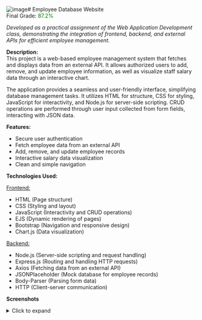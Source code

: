 ![image](https://github.com/user-attachments/assets/074b15e3-e133-42b8-af86-fa9748b6b55f)# Employee Database Website <br> Final Grade: <span style="color:green">87.2%</span>

<i>Developed as a practical assignment of the Web Application Development class, demonstrating the integration of frontend, backend, and external APIs for efficient employee management.</i>  

<b>Description:</b>  
This project is a web-based employee management system that fetches and displays data from an external API. It allows authorized users to add, remove, and update employee information, as well as visualize staff salary data through an interactive chart.  

The application provides a seamless and user-friendly interface, simplifying database management tasks. It utilizes HTML for structure, CSS for styling, JavaScript for interactivity, and Node.js for server-side scripting. CRUD operations are performed through user input collected from form fields, interacting with JSON data.  

<b>Features:</b>  
- Secure user authentication  
- Fetch employee data from an external API  
- Add, remove, and update employee records  
- Interactive salary data visualization  
- Clean and simple navigation  

<b>Technologies Used:</b>  

<u>Frontend:</u>  
- HTML (Page structure)  
- CSS (Styling and layout)  
- JavaScript (Interactivity and CRUD operations)  
- EJS (Dynamic rendering of pages)  
- Bootstrap (Navigation and responsive design)  
- Chart.js (Data visualization)  

<u>Backend:</u>  
- Node.js (Server-side scripting and request handling)  
- Express.js (Routing and handling HTTP requests)  
- Axios (Fetching data from an external API)  
- JSONPlaceholder (Mock database for employee records)  
- Body-Parser (Parsing form data)  
- HTTP (Client-server communication)

<b>Screenshots</b>

<details>
  <summary>Click to expand</summary>

  ![Main Screen](https://github.com/stefanyrjunges/EmployeeDBWebsite/blob/main/images/Screenshot%202025-05-15%20213814.png?raw=true)
  ![Manage employees](https://github.com/stefanyrjunges/EmployeeDBWebsite/blob/main/images/Screenshot%202025-05-15%20213818.png?raw=true)
  ![Add new employee](https://github.com/stefanyrjunges/EmployeeDBWebsite/blob/main/images/Screenshot%202025-05-15%20213822.png?raw=true)
  ![Data visualisation](https://github.com/stefanyrjunges/EmployeeDBWebsite/blob/main/images/Screenshot%202025-05-15%20213829.png?raw=true)

</details>

